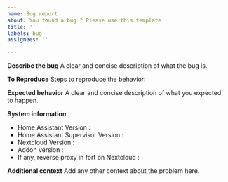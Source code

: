 ```yaml
---
name: Bug report
about: You found a bug ? Please use this template !
title: ''
labels: bug
assignees: ''

---
```


**Describe the bug**
A clear and concise description of what the bug is.

**To Reproduce**
Steps to reproduce the behavior:

**Expected behavior**
A clear and concise description of what you expected to happen.

**System information**
- Home Assistant Version :
- Home Assistant Supervisor Version :
- Nextcloud Version : 
- Addon version : 
- If any, reverse proxy in fort on Nextcloud : 

**Additional context**
Add any other context about the problem here.
